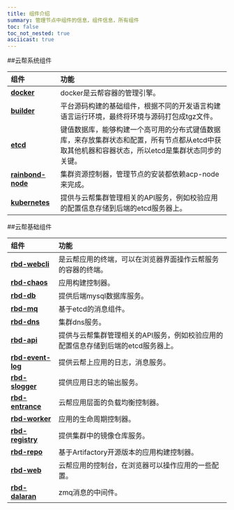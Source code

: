 ```yaml
---
title: 组件介绍
summary: 管理节点中组件的信息，组件信息，所有组件
toc: false
toc_not_nested: true
asciicast: true
---
```


<div id="toc"></div>

##云帮系统组件

| 组件                                       | 功能                                       |
| :--------------------------------------- | :--------------------------------------- |
| [**docker**](/docs/stable/platform-maintenance/add-management-node/component-introduction/docker.html) | docker是云帮容器的管理引擎。                        |
| [**builder**](/docs/stable/platform-maintenance/add-management-node/component-introduction/builder.html) | 平台源码构建的基础组件，根据不同的开发语言构建语言运行环境，最终将环境与源码打包成tgz文件。 |
| [**etcd**](/docs/stable/platform-maintenance/add-management-node/component-introduction/etcd.html) | 键值数据库，能够构建一个高可用的分布式键值数据库，来存放集群状态和配置，所有节点都从etcd中获取其他机器和容器状态，所以etcd是集群状态同步的关键。 |
| [**rainbond-node**](/docs/stable/platform-maintenance/add-management-node/component-introduction/rainbond-node.html) | 集群资源控制器，管理节点的安装都依赖acp-node来完成。           |
| [**kubernetes**](/docs/stable/platform-maintenance/add-management-node/component-introduction/kubernetes.html) | 提供与云帮集群管理相关的API服务，例如校验应用的配置信息存储到后端的etcd服务器上。 |

##云帮基础组件

| 组件                                       | 功能                                       |
| :--------------------------------------- | :--------------------------------------- |
| [**rbd-webcli**](/docs/stable/platform-maintenance/add-management-node/component-introduction/rbd-webcli.html) | 是云帮应用的终端，可以在浏览器界面操作云帮服务的容器的终端。           |
| [**rbd-chaos**](/docs/stable/platform-maintenance/add-management-node/component-introduction/rbd-chaos.html) | 应用构建控制器。                                 |
| [**rbd-db**](/docs/stable/platform-maintenance/add-management-node/component-introduction/rbd-db.html) | 提供后端mysql数据库服务。                          |
| [**rbd-mq**](/docs/stable/platform-maintenance/add-management-node/component-introduction/rbd-mq.html) | 基于etcd的消息组件。                             |
| [**rbd-dns**](/docs/stable/platform-maintenance/add-management-node/component-introduction/rbd-dns.html) | 集群dns服务。                                 |
| [**rbd-api**](/docs/stable/platform-maintenance/add-management-node/component-introduction/rbd-api.html) | 提供与云帮集群管理相关的API服务，例如校验应用的配置信息存储到后端的etcd服务器上。 |
| [**rbd-event-log**](/docs/stable/platform-maintenance/add-management-node/component-introduction/rbd-event-log.html) | 提供云帮上应用的日志，消息服务。                         |
| [**rbd-slogger**](/docs/stable/platform-maintenance/add-management-node/component-introduction/rbd-slogger.html) | 提供应用日志的输出服务。                             |
| [**rbd-entrance**](/docs/stable/platform-maintenance/add-management-node/component-introduction/rbd-entrance.html) | 云帮应用层面的负载均衡控制器。                          |
| [**rbd-worker**](/docs/stable/platform-maintenance/add-management-node/component-introduction/rbd-worker.html) | 应用的生命周期控制器。                              |
| [**rbd-registry**](/docs/stable/platform-maintenance/add-management-node/component-introduction/rbd-registry.html) | 提供集群中的镜像仓库服务。                            |
| [**rbd-repo**](/docs/stable/platform-maintenance/add-management-node/component-introduction/rbd-repo.html) | 基于Artifactory开源版本的应用构建控制器。               |
| [**rbd-web**](/docs/stable/platform-maintenance/add-management-node/component-introduction/rbd-repo.html) | 云帮应用的控制台，在浏览器可以操作应用的一些配置。                |
| [**rbd-dalaran**](/docs/stable/platform-maintenance/add-management-node/component-introduction/rbd-dalaran.html) | zmq消息的中间件。                               |

